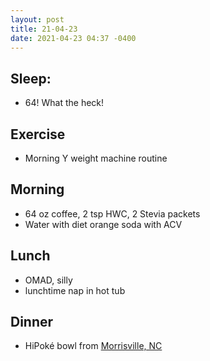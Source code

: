 ```yaml
---
layout: post
title: 21-04-23
date: 2021-04-23 04:37 -0400
---
```


## Sleep:
* 64! What the heck!

## Exercise
* Morning Y weight machine routine

## Morning
* 64 oz coffee, 2 tsp HWC, 2 Stevia packets
* Water with diet orange soda with ACV

## Lunch
* OMAD, silly
* lunchtime nap in hot tub

## Dinner
* HiPoké bowl from [ Morrisville, NC ](https://hipokes.com/)
